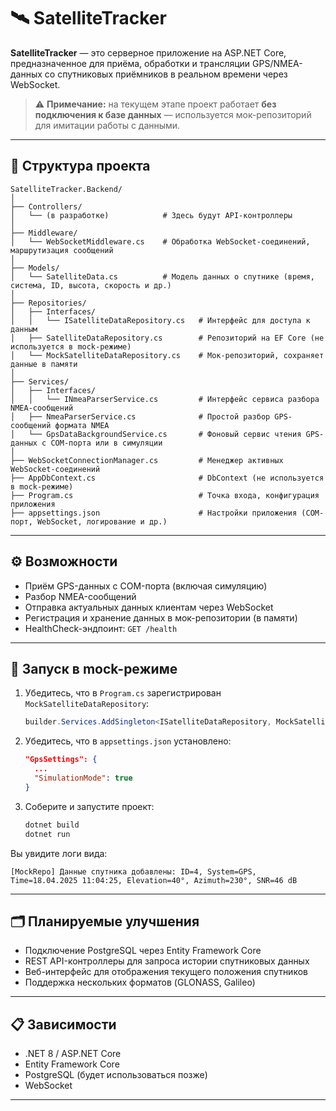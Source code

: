 
# 🛰️ SatelliteTracker

**SatelliteTracker** — это серверное приложение на ASP.NET Core, предназначенное для приёма, обработки и трансляции GPS/NMEA-данных со спутниковых приёмников в реальном времени через WebSocket.

> ⚠️ **Примечание:** на текущем этапе проект работает **без подключения к базе данных** — используется мок-репозиторий для имитации работы с данными.

---

## 📁 Структура проекта

```
SatelliteTracker.Backend/
│
├── Controllers/                  
│   └── (в разработке)            # Здесь будут API-контроллеры
│
├── Middleware/
│   └── WebSocketMiddleware.cs    # Обработка WebSocket-соединений, маршрутизация сообщений
│
├── Models/
│   └── SatelliteData.cs          # Модель данных о спутнике (время, система, ID, высота, скорость и др.)
│
├── Repositories/
│   ├── Interfaces/
│   │   └── ISatelliteDataRepository.cs   # Интерфейс для доступа к данным
│   ├── SatelliteDataRepository.cs        # Репозиторий на EF Core (не используется в mock-режиме)
│   └── MockSatelliteDataRepository.cs    # Мок-репозиторий, сохраняет данные в памяти
│
├── Services/
│   ├── Interfaces/
│   │   └── INmeaParserService.cs         # Интерфейс сервиса разбора NMEA-сообщений
│   ├── NmeaParserService.cs              # Простой разбор GPS-сообщений формата NMEA
│   └── GpsDataBackgroundService.cs       # Фоновый сервис чтения GPS-данных с COM-порта или в симуляции
│
├── WebSocketConnectionManager.cs         # Менеджер активных WebSocket-соединений
├── AppDbContext.cs                       # DbContext (не используется в mock-режиме)
├── Program.cs                            # Точка входа, конфигурация приложения
├── appsettings.json                      # Настройки приложения (COM-порт, WebSocket, логирование и др.)
```

---

## ⚙️ Возможности

- Приём GPS-данных с COM-порта (включая симуляцию)
- Разбор NMEA-сообщений
- Отправка актуальных данных клиентам через WebSocket
- Регистрация и хранение данных в мок-репозитории (в памяти)
- HealthCheck-эндпоинт: `GET /health`

---

## 🧪 Запуск в mock-режиме

1. Убедитесь, что в `Program.cs` зарегистрирован `MockSatelliteDataRepository`:
   ```csharp
   builder.Services.AddSingleton<ISatelliteDataRepository, MockSatelliteDataRepository>();
   ```

2. Убедитесь, что в `appsettings.json` установлено:
   ```json
   "GpsSettings": {
     ...
     "SimulationMode": true
   }
   ```

3. Соберите и запустите проект:
   ```bash
   dotnet build
   dotnet run
   ```

Вы увидите логи вида:
```
[MockRepo] Данные спутника добавлены: ID=4, System=GPS, Time=18.04.2025 11:04:25, Elevation=40°, Azimuth=230°, SNR=46 dB
```

---

## 🗂️ Планируемые улучшения

- Подключение PostgreSQL через Entity Framework Core
- REST API-контроллеры для запроса истории спутниковых данных
- Веб-интерфейс для отображения текущего положения спутников
- Поддержка нескольких форматов (GLONASS, Galileo)

---

## 📋 Зависимости

- .NET 8 / ASP.NET Core
- Entity Framework Core
- PostgreSQL (будет использоваться позже)
- WebSocket

---